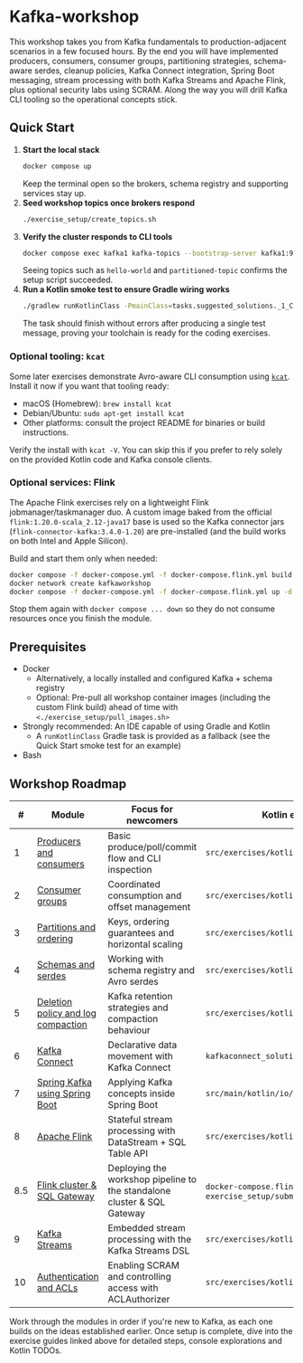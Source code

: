 # Kafka-workshop

This workshop takes you from Kafka fundamentals to production-adjacent scenarios in a few focused hours. By the end you will have implemented producers, consumers, consumer groups, partitioning strategies, schema-aware serdes, cleanup policies, Kafka Connect integration, Spring Boot messaging, stream processing with both Kafka Streams and Apache Flink, plus optional security labs using SCRAM. Along the way you will drill Kafka CLI tooling so the operational concepts stick.

## Quick Start
1. **Start the local stack**
   ```bash
   docker compose up
   ```
   Keep the terminal open so the brokers, schema registry and supporting services stay up.
2. **Seed workshop topics once brokers respond**
   ```bash
   ./exercise_setup/create_topics.sh
   ```
3. **Verify the cluster responds to CLI tools**
   ```bash
   docker compose exec kafka1 kafka-topics --bootstrap-server kafka1:9092 --list
   ```
   Seeing topics such as `hello-world` and `partitioned-topic` confirms the setup script succeeded.
4. **Run a Kotlin smoke test to ensure Gradle wiring works**
   ```bash
   ./gradlew runKotlinClass -PmainClass=tasks.suggested_solutions._1_CreateProducerKt
   ```
   The task should finish without errors after producing a single test message, proving your toolchain is ready for the coding exercises.

### Optional tooling: `kcat`
Some later exercises demonstrate Avro-aware CLI consumption using [`kcat`](https://github.com/edenhill/kcat). Install it now if you want that tooling ready:

- macOS (Homebrew): `brew install kcat`
- Debian/Ubuntu: `sudo apt-get install kcat`
- Other platforms: consult the project README for binaries or build instructions.

Verify the install with `kcat -V`. You can skip this if you prefer to rely solely on the provided Kotlin code and Kafka console clients.

### Optional services: Flink
The Apache Flink exercises rely on a lightweight Flink jobmanager/taskmanager duo. A custom image baked from the official `flink:1.20.0-scala_2.12-java17` base is used so the Kafka connector jars (`flink-connector-kafka:3.4.0-1.20`) are pre-installed (and the build works on both Intel and Apple Silicon).

Build and start them only when needed:

```bash
docker compose -f docker-compose.yml -f docker-compose.flink.yml build
docker network create kafkaworkshop
docker compose -f docker-compose.yml -f docker-compose.flink.yml up -d flink-jobmanager flink-taskmanager
```

Stop them again with `docker compose ... down` so they do not consume resources once you finish the module.

## Prerequisites
* Docker
  * Alternatively, a locally installed and configured Kafka + schema registry
  * Optional: Pre-pull all workshop container images (including the custom Flink build) ahead of time with `<./exercise_setup/pull_images.sh>`
* Strongly recommended: An IDE capable of using Gradle and Kotlin
  * A `runKotlinClass` Gradle task is provided as a fallback (see the Quick Start smoke test for an example)
* Bash

## Workshop Roadmap
| # | Module | Focus for newcomers                   | Kotlin entry point |
| - | - |---------------------------------------| - |
| 1 | [Producers and consumers](exercises/1_producers_and_consumers.md) | Basic produce/poll/commit flow and CLI inspection | `src/exercises/kotlin/tasks/basics` |
| 2 | [Consumer groups](exercises/2_kafka-consumer-groups.md) | Coordinated consumption and offset management | `src/exercises/kotlin/tasks/consumergroups` |
| 3 | [Partitions and ordering](exercises/3_partitions_and_ordering.md) | Keys, ordering guarantees and horizontal scaling | `src/exercises/kotlin/tasks/partitions` |
| 4 | [Schemas and serdes](exercises/4_schemas_and_serdes.md) | Working with schema registry and Avro serdes | `src/exercises/kotlin/tasks/serdes` |
| 5 | [Deletion policy and log compaction](exercises/5_deletion_policy.md) | Kafka retention strategies and compaction behaviour | `src/exercises/kotlin/tasks/cleanup` |
| 6 | [Kafka Connect](exercises/6_kafka_connect.md) | Declarative data movement with Kafka Connect | `kafkaconnect_solution/` |
| 7 | [Spring Kafka using Spring Boot](exercises/7_spring_boot.md) | Applying Kafka concepts inside Spring Boot | `src/main/kotlin/io/bekk` |
| 8 | [Apache Flink](exercises/8_apache_flink.md) | Stateful stream processing with DataStream + SQL Table API | `src/exercises/kotlin/tasks/flink` |
| 8.5 | [Flink cluster & SQL Gateway](exercises/8_5_flink_cluster.md) | Deploying the workshop pipeline to the standalone cluster & SQL Gateway | `docker-compose.flink.yml`, `exercise_setup/submit_flink_job.sh` |
| 9 | [Kafka Streams](exercises/9_kafka_streams.md) | Embedded stream processing with the Kafka Streams DSL | `src/exercises/kotlin/tasks/kafkastreams` |
| 10 | [Authentication and ACLs](exercises/10_kafka_authentication.md) | Enabling SCRAM and controlling access with ACLAuthorizer | `src/exercises/kotlin/tasks/auth` |


Work through the modules in order if you're new to Kafka, as each one builds on the ideas established earlier. Once setup is complete, dive into the exercise guides linked above for detailed steps, console explorations and Kotlin TODOs.
